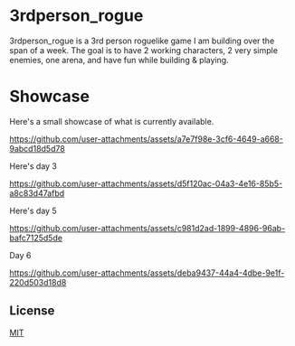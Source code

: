 # 3rdperson_rogue

3rdperson_rogue is a 3rd person roguelike game I am building over the span of a week. 
The goal is to have 2 working characters, 2 very simple enemies, one arena, and have fun while building & playing. 
# Showcase

Here's a small showcase of what is currently available.

https://github.com/user-attachments/assets/a7e7f98e-3cf6-4649-a668-9abcd18d5d78

Here's day 3

https://github.com/user-attachments/assets/d5f120ac-04a3-4e16-85b5-a8c83d47afbd

Here's day 5



https://github.com/user-attachments/assets/c981d2ad-1899-4896-96ab-bafc7125d5de

Day 6



https://github.com/user-attachments/assets/deba9437-44a4-4dbe-9e1f-220d503d18d8


## License


[MIT](https://choosealicense.com/licenses/mit/)
